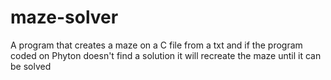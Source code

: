 # maze-solver
A program that creates a maze on a C file from a txt and if the program coded on Phyton doesn't find a solution it will recreate the maze until it can be solved
